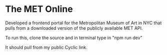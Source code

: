 # The MET Online

Developed a frontend portal for the Metropolitan Museum of Art in NYC that pulls from a downloaded version of the publicly available MET API.

To run this, clone the source and in terminal type in "npm run dev"

It should pull from my public Cyclic link.
